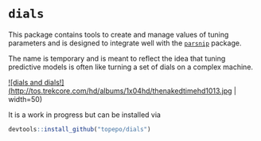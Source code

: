 # `dials`

This package contains tools to create and manage values of tuning parameters and is designed to integrate well with the [`parsnip`](https://github.com/topepo/parsnip) package. 

The name is temporary and is meant to reflect the idea that tuning predictive models is often like turning a set of dials on a complex machine. 

<a href = "http://tos.trekcore.com/hd/albums/1x04hd/thenakedtimehd1013.jpg">

![dials and dials!](http://tos.trekcore.com/hd/albums/1x04hd/thenakedtimehd1013.jpg | width=50)

It is a work in progress but can be installed via 

```r
devtools::install_github("topepo/dials")
```
